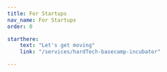 ```yaml
---
title: For Startups
nav_name: For Startups
order: 0

starthere:
    text: "Let's get moving"
    link: "/services/hardTech-basecamp-incubator"

---
```


<text-image image="/images/fsu-1.png">
<template v-slot:left>

## PCDworks
# For Startups

The road to startup success can be a long one. It
doesn’t have to be a lonely one. Our team of
seasoned entrepreneurs, designers, and
engineers is here to keep both your momentum
and spirits up with insight, expertise, and
unwavering support.

**Are you challenged to produce:**

* Fast results for investors
* Market successes for clients
* Efficient use of capital to extend runway
* Expertise to cross the chasm

</template>
</text-image>

<image-text-tint image="/images/fsu-2.png" :button="starthere">
<template v-slot:right>

## Here's how we'll make your journey more productive—<br/>and more pleasant:

* Map out a strict schedule to deliver results, fast
* Establish guideposts and guardrails to stay on track
* Move product design to marketplace prototypes
* Maximize “fuel efficiency” with smart use of capital
* Have fun along the way—snacks and tunes included


</template>
</image-text-tint>

<image-slide image="/images/fsu-3.png">
<template>

"If your company is truly committed to ground breaking technology development and innovation
and you need thinking outside the box, look no further than PCDworks. The in-house technical
team is the best combination of scientists, engineers and problem solvers that | have ever seen.
They don’t take any challenge at face value. They take the deep dive necessary to find the best
solution from both the technical and market perspectives. PCDworks is the partner you want if the
goal is to create something game changing in your industry."

<center>

**John Dreu**\
VP Global New Product Development\
Ingersoll-Rand Security Technologies

</center>

</template>
</image-slide>